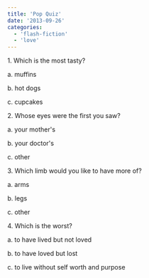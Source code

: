 ```yaml
---
title: 'Pop Quiz'
date: '2013-09-26'
categories:
  - 'flash-fiction'
  - 'love'
---
```


1\. Which is the most tasty?

a. muffins

b. hot dogs

c. cupcakes



2\. Whose eyes were the first you saw?

a. your mother's

b. your doctor's

c. other



3\. Which limb would you like to have more of?

a. arms

b. legs

c. other



4\. Which is the worst?

a. to have lived but not loved

b. to have loved but lost

c. to live without self worth and purpose
